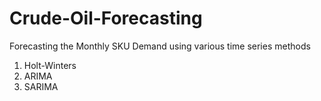 # Crude-Oil-Forecasting
Forecasting the Monthly SKU Demand using various time series methods
1. Holt-Winters
2. ARIMA
3. SARIMA

